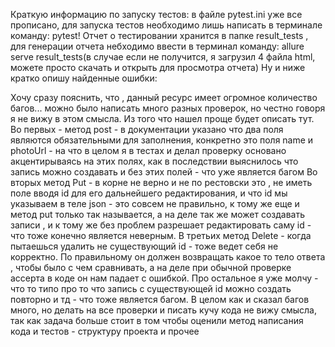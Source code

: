 Краткую информацию по запуску тестов: в файле pytest.ini уже все прописано, для запуска тестов необходимо лишь написать в терминале команду: pytest!
Отчет о тестировании хранится в папке result_tests , для генерации отчета небходимо ввести в терминал команду: allure serve result_tests(в случае если не получится, я загрузил 4 файла html, можете просто скачать и открыть для просмотра отчета)
Ну и ниже кратко опишу найденные ошибки:

Хочу сразу пояснить, что , данный ресурс имеет огромное количество багов... можно было написать много разных проверок, но честно говоря я не вижу в этом смысла.
Из того что нашел проще будет описать тут.
Во первых -  метод post - в документации указано что два поля являются обязательными для заполнения, конкретно это поля name и photoUrl - на что в целом я в тестах и делал проверку основано акцентирываясь на этих полях, как в последствии выяснилось что запись можно создавать и без этих полей - что уже является багом
Во вторых метод Put - в корне не верно и не по рестовски это , не иметь поле вводя id для его дальнейшего редактирования, и что id мы указываем в теле json - это совсем не правильно, к тому же еще и метод put только так называется,  а на деле так же может создавать записи , и к тому же без проблем разрешает редактировать саму id - что тоже конечно является неверным.
В третьих метод Delete - когда пытаешься удалить не существующий id - тоже ведет себя не корректно. По правильному он должен возвращать какое то тело ответа , чтобы было с чем сравнивать, а на деле при обычной проверке ассерта в коде он нам падает с ошибкой.
Про остальное я уже молчу - что то типо про то что запись с существующей id можно создать повторно и тд - что тоже является багом. В целом как и сказал багов много, но делать на все проверки и писать кучу кода не вижу смысла, так как задача больше стоит в том чтобы оценили метод написания кода и тестов - структуру проекта и прочее
